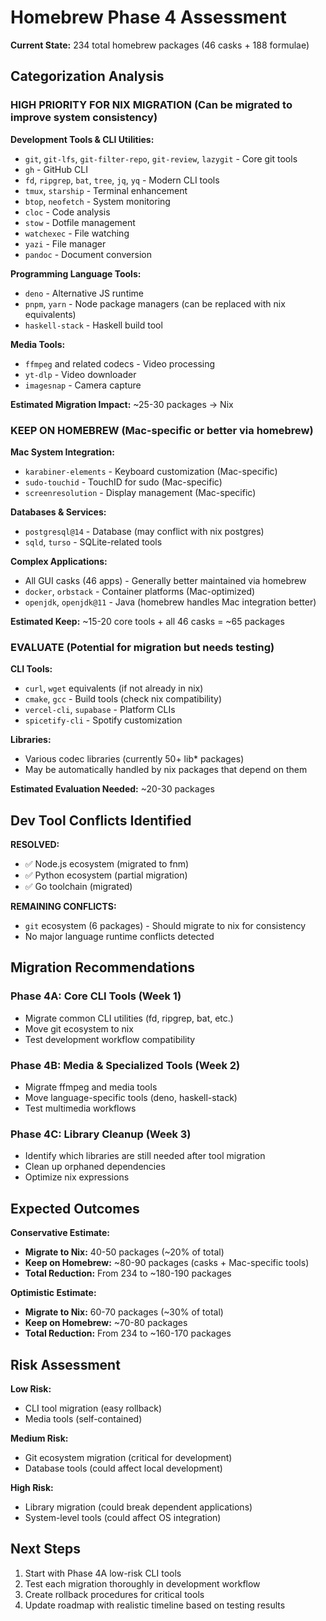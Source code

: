 # Homebrew Phase 4 Assessment

**Current State:** 234 total homebrew packages (46 casks + 188 formulae)

## Categorization Analysis

### **HIGH PRIORITY FOR NIX MIGRATION** (Can be migrated to improve system consistency)
**Development Tools & CLI Utilities:**
- `git`, `git-lfs`, `git-filter-repo`, `git-review`, `lazygit` - Core git tools
- `gh` - GitHub CLI
- `fd`, `ripgrep`, `bat`, `tree`, `jq`, `yq` - Modern CLI tools 
- `tmux`, `starship` - Terminal enhancement
- `btop`, `neofetch` - System monitoring
- `cloc` - Code analysis
- `stow` - Dotfile management
- `watchexec` - File watching
- `yazi` - File manager
- `pandoc` - Document conversion

**Programming Language Tools:**
- `deno` - Alternative JS runtime
- `pnpm`, `yarn` - Node package managers (can be replaced with nix equivalents)
- `haskell-stack` - Haskell build tool

**Media Tools:**
- `ffmpeg` and related codecs - Video processing
- `yt-dlp` - Video downloader
- `imagesnap` - Camera capture

**Estimated Migration Impact:** ~25-30 packages → Nix

### **KEEP ON HOMEBREW** (Mac-specific or better via homebrew)
**Mac System Integration:**
- `karabiner-elements` - Keyboard customization (Mac-specific)
- `sudo-touchid` - TouchID for sudo (Mac-specific)
- `screenresolution` - Display management (Mac-specific)

**Databases & Services:**
- `postgresql@14` - Database (may conflict with nix postgres)
- `sqld`, `turso` - SQLite-related tools

**Complex Applications:**
- All GUI casks (46 apps) - Generally better maintained via homebrew
- `docker`, `orbstack` - Container platforms (Mac-optimized)
- `openjdk`, `openjdk@11` - Java (homebrew handles Mac integration better)

**Estimated Keep:** ~15-20 core tools + all 46 casks = ~65 packages

### **EVALUATE** (Potential for migration but needs testing)
**CLI Tools:**
- `curl`, `wget` equivalents (if not already in nix)
- `cmake`, `gcc` - Build tools (check nix compatibility)
- `vercel-cli`, `supabase` - Platform CLIs
- `spicetify-cli` - Spotify customization

**Libraries:**
- Various codec libraries (currently 50+ lib* packages)
- May be automatically handled by nix packages that depend on them

**Estimated Evaluation Needed:** ~20-30 packages

## Dev Tool Conflicts Identified

**RESOLVED:**
- ✅ Node.js ecosystem (migrated to fnm)
- ✅ Python ecosystem (partial migration)
- ✅ Go toolchain (migrated)

**REMAINING CONFLICTS:**
- `git` ecosystem (6 packages) - Should migrate to nix for consistency
- No major language runtime conflicts detected

## Migration Recommendations

### Phase 4A: Core CLI Tools (Week 1)
- Migrate common CLI utilities (fd, ripgrep, bat, etc.)
- Move git ecosystem to nix
- Test development workflow compatibility

### Phase 4B: Media & Specialized Tools (Week 2)
- Migrate ffmpeg and media tools
- Move language-specific tools (deno, haskell-stack)
- Test multimedia workflows

### Phase 4C: Library Cleanup (Week 3)
- Identify which libraries are still needed after tool migration
- Clean up orphaned dependencies
- Optimize nix expressions

## Expected Outcomes

**Conservative Estimate:**
- **Migrate to Nix:** 40-50 packages (~20% of total)
- **Keep on Homebrew:** ~80-90 packages (casks + Mac-specific tools)
- **Total Reduction:** From 234 to ~180-190 packages

**Optimistic Estimate:**
- **Migrate to Nix:** 60-70 packages (~30% of total)
- **Keep on Homebrew:** ~70-80 packages
- **Total Reduction:** From 234 to ~160-170 packages

## Risk Assessment

**Low Risk:**
- CLI tool migration (easy rollback)
- Media tools (self-contained)

**Medium Risk:**
- Git ecosystem migration (critical for development)
- Database tools (could affect local development)

**High Risk:**
- Library migration (could break dependent applications)
- System-level tools (could affect OS integration)

## Next Steps

1. Start with Phase 4A low-risk CLI tools
2. Test each migration thoroughly in development workflow
3. Create rollback procedures for critical tools
4. Update roadmap with realistic timeline based on testing results
